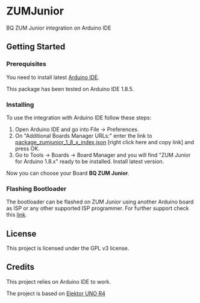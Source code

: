 # ZUMJunior
BQ ZUM Junior integration on Arduino IDE

## Getting Started

### Prerequisites

You need to install latest [Arduino IDE](https://www.arduino.cc/en/Main/Software).

This package has been tested on Arduino IDE 1.8.5.

### Installing

To use the integration with Arduino IDE follow these steps:
1. Open Arduino IDE and go into File -> Preferences.
1. On "Additional Boards Manager URLs:" enter the link to [package_zumjunior_1_8_x_index.json](https://github.com/bq/ZUMJunior/releases/download/0.2.0/package_zumjunior_1_8_x_index.json) [right click here and copy link] and press OK.
1. Go to Tools -> Boards -> Board Manager and you will find "ZUM Junior for Arduino 1.8.x" ready to be installed. Install latest version.

Now you can choose your Board **BQ ZUM Junior**.

### Flashing Bootloader

The bootloader can be flashed on ZUM Junior using another Arduino board as ISP or any other supported ISP programmer.
For further support check this [link](https://www.arduino.cc/en/Tutorial/ArduinoISP).

## License

This project is licensed under the GPL v3 license.

## Credits

This project relies on Arduino IDE to work.

The project is based on [Elektor UNO R4](https://github.com/ElektorLabs/Arduino/) 